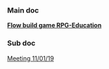 ### Main doc

**[Flow build game RPG-Education](FlowBuildGameRPG-Education.md)**

### Sub doc

[Meeting 11/01/19](Meeting_11_01_19.md)
